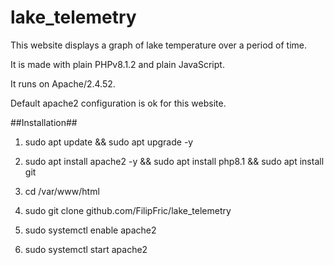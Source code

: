 # lake_telemetry
This website displays a graph of lake temperature over a period of time.

It is made with plain PHPv8.1.2 and plain JavaScript.

It runs on Apache/2.4.52.

Default apache2 configuration is ok for this website.

##Installation##

1. sudo apt update && sudo apt upgrade -y

2. sudo apt install apache2 -y && sudo apt install php8.1 && sudo apt install git

3. cd /var/www/html

4. sudo git clone github.com/FilipFric/lake_telemetry

5. sudo systemctl enable apache2

6. sudo systemctl start apache2
